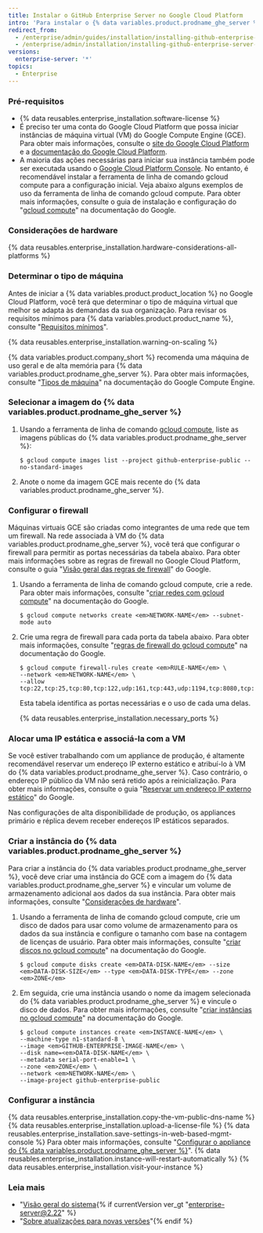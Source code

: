 ```yaml
---
title: Instalar o GitHub Enterprise Server no Google Cloud Platform
intro: 'Para instalar o {% data variables.product.prodname_ghe_server %} no Google Cloud Platform, você deve fazer a implantação em um tipo de máquina compatível e usar um disco padrão persistente ou SSD persistente.'
redirect_from:
  - /enterprise/admin/guides/installation/installing-github-enterprise-on-google-cloud-platform/
  - /enterprise/admin/installation/installing-github-enterprise-server-on-google-cloud-platform
versions:
  enterprise-server: '*'
topics:
  - Enterprise
---
```


### Pré-requisitos

- {% data reusables.enterprise_installation.software-license %}
- É preciso ter uma conta do Google Cloud Platform que possa iniciar instâncias de máquina virtual (VM) do Google Compute Engine (GCE). Para obter mais informações, consulte o [site do Google Cloud Platform](https://cloud.google.com/) e a [documentação do Google Cloud Platform](https://cloud.google.com/docs/).
- A maioria das ações necessárias para iniciar sua instância também pode ser executada usando o [Google Cloud Platform Console](https://cloud.google.com/compute/docs/console). No entanto, é recomendável instalar a ferramenta de linha de comando gcloud compute para a configuração inicial. Veja abaixo alguns exemplos de uso da ferramenta de linha de comando gcloud compute. Para obter mais informações, consulte o guia de instalação e configuração do "[gcloud compute](https://cloud.google.com/compute/docs/gcloud-compute/)" na documentação do Google.

### Considerações de hardware

{% data reusables.enterprise_installation.hardware-considerations-all-platforms %}

### Determinar o tipo de máquina

Antes de iniciar a {% data variables.product.product_location %} no Google Cloud Platform, você terá que determinar o tipo de máquina virtual que melhor se adapta às demandas da sua organização. Para revisar os requisitos mínimos para {% data variables.product.product_name %}, consulte "[Requisitos mínimos](#minimum-requirements)".

{% data reusables.enterprise_installation.warning-on-scaling %}

{% data variables.product.company_short %} recomenda uma máquina de uso geral e de alta memória para {% data variables.product.prodname_ghe_server %}. Para obter mais informações, consulte "[Tipos de máquina](https://cloud.google.com/compute/docs/machine-types#n2_high-memory_machine_types)" na documentação do Google Compute Engine.

### Selecionar a imagem do {% data variables.product.prodname_ghe_server %}

1. Usando a ferramenta de linha de comando [gcloud compute](https://cloud.google.com/compute/docs/gcloud-compute/), liste as imagens públicas do {% data variables.product.prodname_ghe_server %}:
   ```shell
   $ gcloud compute images list --project github-enterprise-public --no-standard-images
   ```

2. Anote o nome da imagem GCE mais recente do {% data variables.product.prodname_ghe_server %}.

### Configurar o firewall

Máquinas virtuais GCE são criadas como integrantes de uma rede que tem um firewall. Na rede associada à VM do {% data variables.product.prodname_ghe_server %}, você terá que configurar o firewall para permitir as portas necessárias da tabela abaixo. Para obter mais informações sobre as regras de firewall no Google Cloud Platform, consulte o guia "[Visão geral das regras de firewall](https://cloud.google.com/vpc/docs/firewalls)" do Google.

1. Usando a ferramenta de linha de comando gcloud compute, crie a rede. Para obter mais informações, consulte "[criar redes com gcloud compute](https://cloud.google.com/sdk/gcloud/reference/compute/networks/create)" na documentação do Google.
   ```shell
   $ gcloud compute networks create <em>NETWORK-NAME</em> --subnet-mode auto
   ```
2. Crie uma regra de firewall para cada porta da tabela abaixo. Para obter mais informações, consulte "[regras de firewall do gcloud compute](https://cloud.google.com/sdk/gcloud/reference/compute/firewall-rules/)" na documentação do Google.
   ```shell
   $ gcloud compute firewall-rules create <em>RULE-NAME</em> \
   --network <em>NETWORK-NAME</em> \
   --allow tcp:22,tcp:25,tcp:80,tcp:122,udp:161,tcp:443,udp:1194,tcp:8080,tcp:8443,tcp:9418,icmp
   ```
   Esta tabela identifica as portas necessárias e o uso de cada uma delas.

   {% data reusables.enterprise_installation.necessary_ports %}

### Alocar uma IP estática e associá-la com a VM

Se você estiver trabalhando com um appliance de produção, é altamente recomendável reservar um endereço IP externo estático e atribuí-lo à VM do {% data variables.product.prodname_ghe_server %}. Caso contrário, o endereço IP público da VM não será retido após a reinicialização. Para obter mais informações, consulte o guia "[Reservar um endereço IP externo estático](https://cloud.google.com/compute/docs/configure-instance-ip-addresses)" do Google.

Nas configurações de alta disponibilidade de produção, os appliances primário e réplica devem receber endereços IP estáticos separados.

### Criar a instância do {% data variables.product.prodname_ghe_server %}

Para criar a instância do {% data variables.product.prodname_ghe_server %}, você deve criar uma instância do GCE com a imagem do {% data variables.product.prodname_ghe_server %} e vincular um volume de armazenamento adicional aos dados da sua instância. Para obter mais informações, consulte "[Considerações de hardware](#hardware-considerations)".

1. Usando a ferramenta de linha de comando gcloud compute, crie um disco de dados para usar como volume de armazenamento para os dados da sua instância e configure o tamanho com base na contagem de licenças de usuário. Para obter mais informações, consulte "[criar discos no gcloud compute](https://cloud.google.com/sdk/gcloud/reference/compute/disks/create)" na documentação do Google.
   ```shell
   $ gcloud compute disks create <em>DATA-DISK-NAME</em> --size <em>DATA-DISK-SIZE</em> --type <em>DATA-DISK-TYPE</em> --zone <em>ZONE</em>
   ```

2. Em seguida, crie uma instância usando o nome da imagem selecionada do {% data variables.product.prodname_ghe_server %} e vincule o disco de dados. Para obter mais informações, consulte "[criar instâncias no gcloud compute](https://cloud.google.com/sdk/gcloud/reference/compute/instances/create)" na documentação do Google.
   ```shell
   $ gcloud compute instances create <em>INSTANCE-NAME</em> \
   --machine-type n1-standard-8 \
   --image <em>GITHUB-ENTERPRISE-IMAGE-NAME</em> \
   --disk name=<em>DATA-DISK-NAME</em> \
   --metadata serial-port-enable=1 \
   --zone <em>ZONE</em> \
   --network <em>NETWORK-NAME</em> \
   --image-project github-enterprise-public
   ```

### Configurar a instância

{% data reusables.enterprise_installation.copy-the-vm-public-dns-name %}
{% data reusables.enterprise_installation.upload-a-license-file %}
{% data reusables.enterprise_installation.save-settings-in-web-based-mgmt-console %} Para obter mais informações, consulte "[Configurar o appliance do {% data variables.product.prodname_ghe_server %}](/enterprise/admin/guides/installation/configuring-the-github-enterprise-server-appliance)".
{% data reusables.enterprise_installation.instance-will-restart-automatically %}
{% data reusables.enterprise_installation.visit-your-instance %}

### Leia mais

- "[Visão geral do sistema](/enterprise/admin/guides/installation/system-overview){% if currentVersion ver_gt "enterprise-server@2.22" %}
- "[Sobre atualizações para novas versões](/admin/overview/about-upgrades-to-new-releases)"{% endif %}
